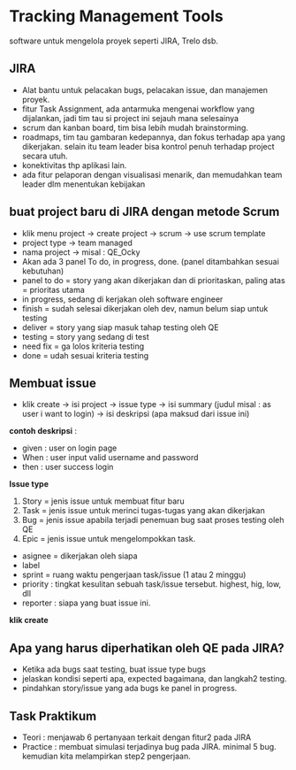 # Tracking Management Tools

software untuk mengelola proyek seperti JIRA, Trelo dsb.

## JIRA
- Alat bantu untuk pelacakan bugs, pelacakan issue, dan manajemen proyek.
- fitur Task Assignment, ada antarmuka mengenai workflow yang dijalankan, jadi tim tau si project ini sejauh mana selesainya
- scrum dan kanban board, tim bisa lebih mudah brainstorming.
- roadmaps, tim tau gambaran kedepannya, dan fokus terhadap apa yang dikerjakan. selain itu team leader bisa kontrol penuh terhadap project secara utuh. 
- konektivitas thp aplikasi lain.
- ada fitur pelaporan dengan visualisasi menarik, dan memudahkan team leader dlm menentukan kebijakan

## buat project baru di JIRA dengan metode Scrum
- klik menu project -> create project -> scrum -> use scrum template
- project type -> team managed
- nama project -> misal : QE_Ocky
- Akan ada 3 panel To do, in progress, done. (panel ditambahkan sesuai kebutuhan)
- panel to do = story yang akan dikerjakan dan di prioritaskan, paling atas = prioritas utama
- in progress, sedang di kerjakan oleh software engineer
- finish = sudah selesai dikerjakan oleh dev, namun belum siap untuk testing
- deliver = story yang siap masuk tahap testing oleh QE
- testing = story yang sedang di test
- need fix = ga lolos kriteria testing
- done = udah sesuai kriteria testing

## Membuat issue
- klik create -> isi project -> issue type -> isi summary (judul misal : as user i want to login) -> isi deskripsi (apa maksud dari issue ini)

**contoh deskripsi** : 
- given : user on login page
- When : user input valid username and password
- then : user success login

**Issue type**
1. Story = jenis issue untuk membuat fitur baru
2. Task = jenis issue untuk merinci tugas-tugas yang akan dikerjakan
3. Bug = jenis issue apabila terjadi penemuan bug saat proses testing oleh QE
4. Epic = jenis issue untuk mengelompokkan task.

- asignee = dikerjakan oleh siapa
- label 
- sprint = ruang waktu pengerjaan task/issue (1 atau 2 minggu)
- priority : tingkat kesulitan sebuah task/issue tersebut. highest, hig, low, dll
- reporter : siapa yang buat issue ini.

**klik create**


## Apa yang harus diperhatikan oleh QE pada JIRA?
- Ketika ada bugs saat testing, buat issue type bugs
- jelaskan kondisi seperti apa, expected bagaimana, dan langkah2 testing.
- pindahkan story/issue yang ada bugs ke panel in progress.


## Task Praktikum
- Teori : menjawab 6 pertanyaan terkait dengan fitur2 pada JIRA
- Practice : membuat simulasi terjadinya bug pada JIRA. minimal 5 bug. kemudian kita melampirkan step2 pengerjaan.